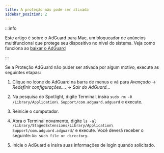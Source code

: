 ```yaml
---
title: A proteção não pode ser ativada
sidebar_position: 2
---
```


:::info

Este artigo é sobre o AdGuard para Mac, um bloqueador de anúncios multifuncional que protege seu dispositivo no nível do sistema. Veja como funciona ao [baixar o AdGuard](https://agrd.io/download-kb-adblock)

:::

Se a Proteção AdGuard não puder ser ativada por algum motivo, execute as seguintes etapas:

1. Clique no ícone do AdGuard na barra de menus e vá para *Avançado* → *Redefinir configurações...*. → *Sair do AdGuard...*

2. Na pesquisa do Spotlight, digite Terminal, insira `sudo rm -R /Library/Application\ Support/com.adguard.adguard` e execute.

3. Reinicie o computador.

4. Abra o Terminal novamente, digite `ls -al /Library/StagedExtensions/Library/Application\ Support/com.adguard.adguard/` e execute. Você deverá receber o seguinte: `No such file or directory`.

5. Inicie o AdGuard e insira suas informações de login quando solicitado.
